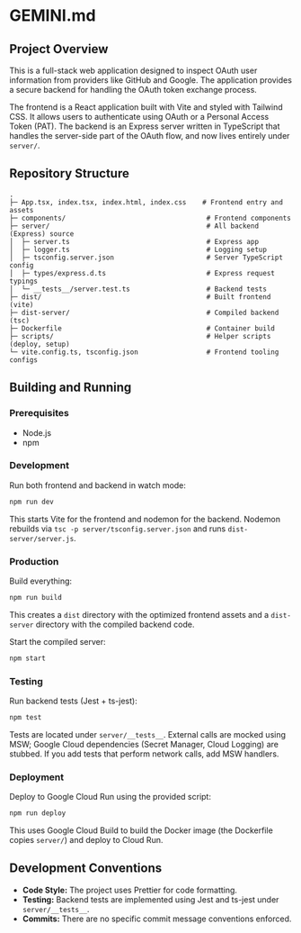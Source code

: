 # GEMINI.md

## Project Overview

This is a full-stack web application designed to inspect OAuth user information from providers like GitHub and Google. The application provides a secure backend for handling the OAuth token exchange process.

The frontend is a React application built with Vite and styled with Tailwind CSS. It allows users to authenticate using OAuth or a Personal Access Token (PAT). The backend is an Express server written in TypeScript that handles the server-side part of the OAuth flow, and now lives entirely under `server/`.

## Repository Structure

```
.
├─ App.tsx, index.tsx, index.html, index.css    # Frontend entry and assets
├─ components/                                   # Frontend components
├─ server/                                       # All backend (Express) source
│  ├─ server.ts                                  # Express app
│  ├─ logger.ts                                  # Logging setup
│  ├─ tsconfig.server.json                       # Server TypeScript config
│  ├─ types/express.d.ts                         # Express request typings
│  └─ __tests__/server.test.ts                   # Backend tests
├─ dist/                                         # Built frontend (vite)
├─ dist-server/                                  # Compiled backend (tsc)
├─ Dockerfile                                    # Container build
├─ scripts/                                      # Helper scripts (deploy, setup)
└─ vite.config.ts, tsconfig.json                 # Frontend tooling configs
```

## Building and Running

### Prerequisites

- Node.js
- npm

### Development

Run both frontend and backend in watch mode:

```bash
npm run dev
```

This starts Vite for the frontend and nodemon for the backend. Nodemon rebuilds via `tsc -p server/tsconfig.server.json` and runs `dist-server/server.js`.

### Production

Build everything:

```bash
npm run build
```

This creates a `dist` directory with the optimized frontend assets and a `dist-server` directory with the compiled backend code.

Start the compiled server:

```bash
npm start
```

### Testing

Run backend tests (Jest + ts-jest):

```bash
npm test
```

Tests are located under `server/__tests__`. External calls are mocked using MSW; Google Cloud dependencies (Secret Manager, Cloud Logging) are stubbed. If you add tests that perform network calls, add MSW handlers.

### Deployment

Deploy to Google Cloud Run using the provided script:

```bash
npm run deploy
```

This uses Google Cloud Build to build the Docker image (the Dockerfile copies `server/`) and deploy to Cloud Run.

## Development Conventions

- **Code Style:** The project uses Prettier for code formatting.
- **Testing:** Backend tests are implemented using Jest and ts-jest under `server/__tests__`.
- **Commits:** There are no specific commit message conventions enforced.
